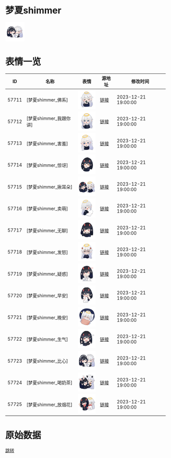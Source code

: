 # 梦夏shimmer

<img src="./cover.png" height="60" alt="cover" />

# 表情一览

|ID|名称|表情|源地址|修改时间|
|----|----|----|----|----|
|57711|[梦夏shimmer_佛系]|<img src="./pic/057711_%5B梦夏shimmer_佛系%5D.png" height="60" alt="佛系"/>|[链接](https://i0.hdslb.com/bfs/garb/4d251e068440283b60a1f721f96fd97cbb682f72.png)|2023-12-21 19:00:00|
|57712|[梦夏shimmer_我跟你讲]|<img src="./pic/057712_%5B梦夏shimmer_我跟你讲%5D.png" height="60" alt="我跟你讲"/>|[链接](https://i0.hdslb.com/bfs/garb/2178a35e84dd8f446a1ef10372fe362efb5786b9.png)|2023-12-21 19:00:00|
|57713|[梦夏shimmer_害羞]|<img src="./pic/057713_%5B梦夏shimmer_害羞%5D.png" height="60" alt="害羞"/>|[链接](https://i0.hdslb.com/bfs/garb/727ff8b0dab22506a444771419befe062b4c9ba3.png)|2023-12-21 19:00:00|
|57714|[梦夏shimmer_惊讶]|<img src="./pic/057714_%5B梦夏shimmer_惊讶%5D.png" height="60" alt="惊讶"/>|[链接](https://i0.hdslb.com/bfs/garb/7a7ded2da8b16b6ace1d84c7be41fb440b859cfc.png)|2023-12-21 19:00:00|
|57715|[梦夏shimmer_揪耳朵]|<img src="./pic/057715_%5B梦夏shimmer_揪耳朵%5D.png" height="60" alt="揪耳朵"/>|[链接](https://i0.hdslb.com/bfs/garb/8546ee59d6e0c4d438ee10f7213eed914aec667a.png)|2023-12-21 19:00:00|
|57716|[梦夏shimmer_卖萌]|<img src="./pic/057716_%5B梦夏shimmer_卖萌%5D.png" height="60" alt="卖萌"/>|[链接](https://i0.hdslb.com/bfs/garb/bb9058b14edeae6d72a8f547da1777e52f27ee0b.png)|2023-12-21 19:00:00|
|57717|[梦夏shimmer_无聊]|<img src="./pic/057717_%5B梦夏shimmer_无聊%5D.png" height="60" alt="无聊"/>|[链接](https://i0.hdslb.com/bfs/garb/a27784a4756314c23b95f7d5db6aaf62aa835968.png)|2023-12-21 19:00:00|
|57718|[梦夏shimmer_发怒]|<img src="./pic/057718_%5B梦夏shimmer_发怒%5D.png" height="60" alt="发怒"/>|[链接](https://i0.hdslb.com/bfs/garb/bec64cbb306d11d37da44fa81f5ce22d7e7e3b58.png)|2023-12-21 19:00:00|
|57719|[梦夏shimmer_疑惑]|<img src="./pic/057719_%5B梦夏shimmer_疑惑%5D.png" height="60" alt="疑惑"/>|[链接](https://i0.hdslb.com/bfs/garb/abdfee35228156916dc83cfaa9ab287a224942e1.png)|2023-12-21 19:00:00|
|57720|[梦夏shimmer_早安]|<img src="./pic/057720_%5B梦夏shimmer_早安%5D.png" height="60" alt="早安"/>|[链接](https://i0.hdslb.com/bfs/garb/7fa40c6465493bd7c4ab81623d95fc1652615e7b.png)|2023-12-21 19:00:00|
|57721|[梦夏shimmer_晚安]|<img src="./pic/057721_%5B梦夏shimmer_晚安%5D.png" height="60" alt="晚安"/>|[链接](https://i0.hdslb.com/bfs/garb/7d932cac72d8a78f8da1bf1bb43bc34f50c743c1.png)|2023-12-21 19:00:00|
|57722|[梦夏shimmer_生气]|<img src="./pic/057722_%5B梦夏shimmer_生气%5D.png" height="60" alt="生气"/>|[链接](https://i0.hdslb.com/bfs/garb/f481367644481de5421053e40f7c634cd3710838.png)|2023-12-21 19:00:00|
|57723|[梦夏shimmer_比心]|<img src="./pic/057723_%5B梦夏shimmer_比心%5D.png" height="60" alt="比心"/>|[链接](https://i0.hdslb.com/bfs/garb/18adb86aa6c38326974aa0cba01bb6ade4f6e4d9.png)|2023-12-21 19:00:00|
|57724|[梦夏shimmer_喝奶茶]|<img src="./pic/057724_%5B梦夏shimmer_喝奶茶%5D.png" height="60" alt="喝奶茶"/>|[链接](https://i0.hdslb.com/bfs/garb/9399efbc032a79894f7b7db3dc6ad532420caae4.png)|2023-12-21 19:00:00|
|57725|[梦夏shimmer_放烟花]|<img src="./pic/057725_%5B梦夏shimmer_放烟花%5D.png" height="60" alt="放烟花"/>|[链接](https://i0.hdslb.com/bfs/garb/bd63e133168e49bb00799618d7ce86f23e9f2697.png)|2023-12-21 19:00:00|

# 原始数据

[跳转](./raw.json)

